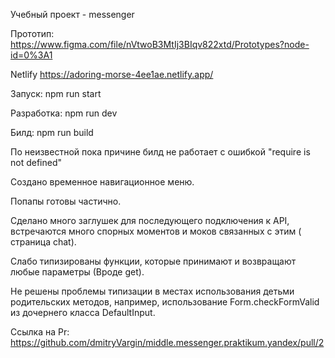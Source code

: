 Учебный проект - messenger

Прототип: https://www.figma.com/file/nVtwoB3MtIj3BIqv822xtd/Prototypes?node-id=0%3A1

Netlify https://adoring-morse-4ee1ae.netlify.app/

Запуск: npm run start

Разработка: npm run dev

Билд: npm run build

По неизвестной пока причине билд не работает с ошибкой "require is not defined"

Создано временное навигационное меню.

Попапы готовы частично.

Сделано много заглушек для последующего подключения к API, встречаются много спорных моментов и моков связанных с этим (
страница chat).

Слабо типизированы функции, которые принимают и возвращают любые параметры (Вроде get).

Не решены проблемы типизации в местах использования детьми родительских методов, например, использование
Form.checkFormValid из дочернего класса DefaultInput.

Ссылка на Pr: https://github.com/dmitryVargin/middle.messenger.praktikum.yandex/pull/2
